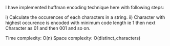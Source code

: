 I have implemented huffman encoding technique here with following steps:

i) Calculate the occurences of each characters in a string.
ii) Character with highest occurence is encoded with minimum code length ie 1
then next Character as 01 and then 001 and so on.

Time complexity: O(n)
Space complexity: O(distinct_characters)
